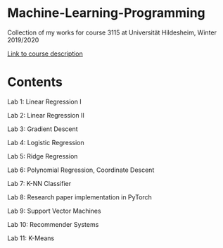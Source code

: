 # Machine-Learning-Programming

Collection of my works for course 3115 at Universität Hildesheim, Winter 2019/2020

[Link to course description](https://www.ismll.uni-hildesheim.de/lehre/prakAIML-19w/index_en.html)

# Contents

Lab 1: Linear Regression I

Lab 2: Linear Regression II

Lab 3: Gradient Descent

Lab 4: Logistic Regression

Lab 5: Ridge Regression

Lab 6: Polynomial Regression, Coordinate Descent

Lab 7: K-NN Classifier

Lab 8: Research paper implementation in PyTorch

Lab 9: Support Vector Machines

Lab 10: Recommender Systems

Lab 11: K-Means
